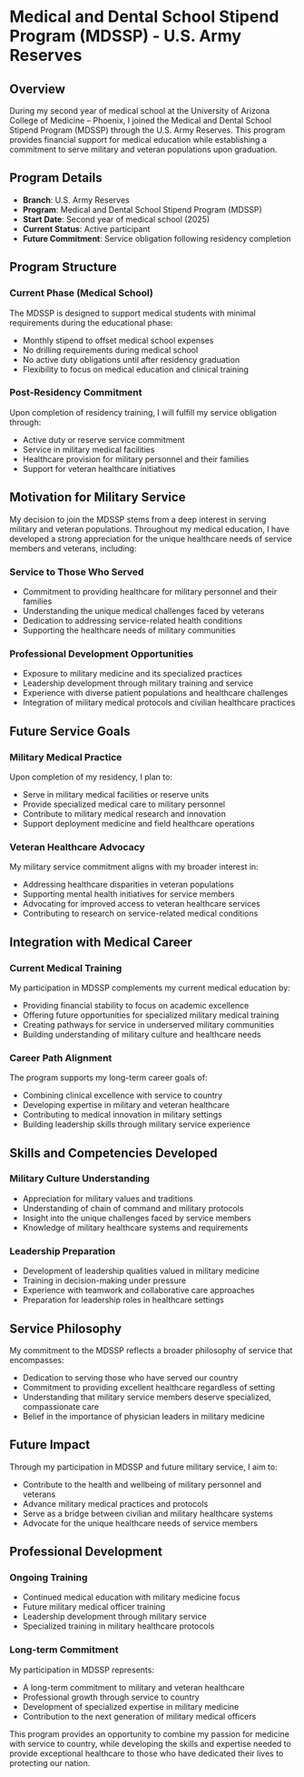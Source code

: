 # Medical and Dental School Stipend Program (MDSSP) - U.S. Army Reserves

## Overview

During my second year of medical school at the University of Arizona College of Medicine – Phoenix, I joined the Medical and Dental School Stipend Program (MDSSP) through the U.S. Army Reserves. This program provides financial support for medical education while establishing a commitment to serve military and veteran populations upon graduation.

## Program Details

- **Branch**: U.S. Army Reserves
- **Program**: Medical and Dental School Stipend Program (MDSSP)
- **Start Date**: Second year of medical school (2025)
- **Current Status**: Active participant
- **Future Commitment**: Service obligation following residency completion

## Program Structure

### Current Phase (Medical School)
The MDSSP is designed to support medical students with minimal requirements during the educational phase:
- Monthly stipend to offset medical school expenses
- No drilling requirements during medical school
- No active duty obligations until after residency graduation
- Flexibility to focus on medical education and clinical training

### Post-Residency Commitment
Upon completion of residency training, I will fulfill my service obligation through:
- Active duty or reserve service commitment
- Service in military medical facilities
- Healthcare provision for military personnel and their families
- Support for veteran healthcare initiatives

## Motivation for Military Service

My decision to join the MDSSP stems from a deep interest in serving military and veteran populations. Throughout my medical education, I have developed a strong appreciation for the unique healthcare needs of service members and veterans, including:

### Service to Those Who Served
- Commitment to providing healthcare for military personnel and their families
- Understanding the unique medical challenges faced by veterans
- Dedication to addressing service-related health conditions
- Supporting the healthcare needs of military communities

### Professional Development Opportunities
- Exposure to military medicine and its specialized practices
- Leadership development through military training and service
- Experience with diverse patient populations and healthcare challenges
- Integration of military medical protocols and civilian healthcare practices

## Future Service Goals

### Military Medical Practice
Upon completion of my residency, I plan to:
- Serve in military medical facilities or reserve units
- Provide specialized medical care to military personnel
- Contribute to military medical research and innovation
- Support deployment medicine and field healthcare operations

### Veteran Healthcare Advocacy
My military service commitment aligns with my broader interest in:
- Addressing healthcare disparities in veteran populations
- Supporting mental health initiatives for service members
- Advocating for improved access to veteran healthcare services
- Contributing to research on service-related medical conditions

## Integration with Medical Career

### Current Medical Training
My participation in MDSSP complements my current medical education by:
- Providing financial stability to focus on academic excellence
- Offering future opportunities for specialized military medical training
- Creating pathways for service in underserved military communities
- Building understanding of military culture and healthcare needs

### Career Path Alignment
The program supports my long-term career goals of:
- Combining clinical excellence with service to country
- Developing expertise in military and veteran healthcare
- Contributing to medical innovation in military settings
- Building leadership skills through military service experience

## Skills and Competencies Developed

### Military Culture Understanding
- Appreciation for military values and traditions
- Understanding of chain of command and military protocols
- Insight into the unique challenges faced by service members
- Knowledge of military healthcare systems and requirements

### Leadership Preparation
- Development of leadership qualities valued in military medicine
- Training in decision-making under pressure
- Experience with teamwork and collaborative care approaches
- Preparation for leadership roles in healthcare settings

## Service Philosophy

My commitment to the MDSSP reflects a broader philosophy of service that encompasses:
- Dedication to serving those who have served our country
- Commitment to providing excellent healthcare regardless of setting
- Understanding that military service members deserve specialized, compassionate care
- Belief in the importance of physician leaders in military medicine

## Future Impact

Through my participation in MDSSP and future military service, I aim to:
- Contribute to the health and wellbeing of military personnel and veterans
- Advance military medical practices and protocols
- Serve as a bridge between civilian and military healthcare systems
- Advocate for the unique healthcare needs of service members

## Professional Development

### Ongoing Training
- Continued medical education with military medicine focus
- Future military medical officer training
- Leadership development through military service
- Specialized training in military healthcare protocols

### Long-term Commitment
My participation in MDSSP represents:
- A long-term commitment to military and veteran healthcare
- Professional growth through service to country
- Development of specialized expertise in military medicine
- Contribution to the next generation of military medical officers

This program provides an opportunity to combine my passion for medicine with service to country, while developing the skills and expertise needed to provide exceptional healthcare to those who have dedicated their lives to protecting our nation.